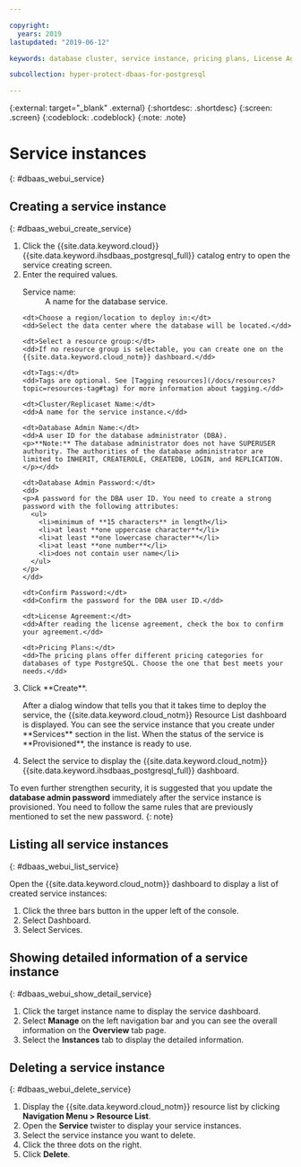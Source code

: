 ```yaml
---

copyright:
  years: 2019
lastupdated: "2019-06-12"

keywords: database cluster, service instance, pricing plans, License Agreement

subcollection: hyper-protect-dbaas-for-postgresql

---
```


{:external: target="_blank" .external}
{:shortdesc: .shortdesc}
{:screen: .screen}
{:codeblock: .codeblock}
{:note: .note}


# Service instances
{: #dbaas_webui_service}

## Creating a service instance
{: #dbaas_webui_create_service}

<ol>
<li>Click the {{site.data.keyword.cloud}} {{site.data.keyword.ihsdbaas_postgresql_full}} catalog entry to open the service creating screen.</li>
<li>Enter the required values.
  <dl>
    <dt>Service name:</dt>
    <dd>A name for the database service.</dd>

    <dt>Choose a region/location to deploy in:</dt>
    <dd>Select the data center where the database will be located.</dd>

    <dt>Select a resource group:</dt>
    <dd>If no resource group is selectable, you can create one on the {{site.data.keyword.cloud_notm}} dashboard.</dd>

    <dt>Tags:</dt>
    <dd>Tags are optional. See [Tagging resources](/docs/resources?topic=resources-tag#tag) for more information about tagging.</dd>

    <dt>Cluster/Replicaset Name:</dt>
    <dd>A name for the service instance.</dd>

    <dt>Database Admin Name:</dt>
    <dd>A user ID for the database administrator (DBA).
    <p>**Note:** The database administrator does not have SUPERUSER authority. The authorities of the database administrator are limited to INHERIT, CREATEROLE, CREATEDB, LOGIN, and REPLICATION.</p></dd>

    <dt>Database Admin Password:</dt>
    <dd>
    <p>A password for the DBA user ID. You need to create a strong password with the following attributes:
      <ul>
        <li>minimum of **15 characters** in length</li>
        <li>at least **one uppercase character**</li>
        <li>at least **one lowercase character**</li>
        <li>at least **one number**</li>
        <li>does not contain user name</li>
      </ul>
    </p>
    </dd>

    <dt>Confirm Password:</dt>
    <dd>Confirm the password for the DBA user ID.</dd>

    <dt>License Agreement:</dt>
    <dd>After reading the license agreement, check the box to confirm your agreement.</dd>

    <dt>Pricing Plans:</dt>
    <dd>The pricing plans offer different pricing categories for databases of type PostgreSQL. Choose the one that best meets your needs.</dd>
  </dl>
</li>
<li>Click **Create**.
<p>After a dialog window that tells you that it takes time to deploy the service, the {{site.data.keyword.cloud_notm}} Resource List dashboard is displayed. You can see the service instance that you create under **Services** section in the list. When the status of the service is **Provisioned**, the instance is ready to use.</p>
</li>

<li>Select the service to display the {{site.data.keyword.cloud_notm}} {{site.data.keyword.ihsdbaas_postgresql_full}} dashboard.</li>
</ol>

To even further strengthen security, it is suggested that you update the **database admin password** immediately after the service instance is provisioned. You need to follow the same rules that are previously mentioned to set the new password.
{: note}

## Listing all service instances
{: #dbaas_webui_list_service}

Open the {{site.data.keyword.cloud_notm}} dashboard to display a list of created service instances:

<ol>
	<li>Click the three bars button in the upper left of the console.</li>
	<li>Select Dashboard.</li>
	<li>Select Services.</li>
</ol>

## Showing detailed information of a service instance
{: #dbaas_webui_show_detail_service}

1. Click the target instance name to display the service dashboard.
2. Select **Manage** on the left navigation bar and you can see the overall information on the **Overview** tab page.
3. Select the **Instances** tab to display the detailed information.


## Deleting a service instance
{: #dbaas_webui_delete_service}

1. Display the {{site.data.keyword.cloud_notm}} resource list by clicking **Navigation Menu > Resource List**.
2. Open the **Service** twister to display your service instances.
3. Select the service instance you want to delete.
4. Click the three dots on the right.
5. Click **Delete**.
